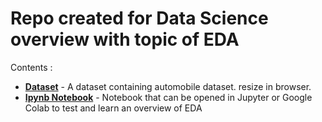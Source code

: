 # Repo created for Data Science overview with topic of EDA

 Contents : 

- __[Dataset](https://www.kaggle.com/toramky/automobile-dataset)__ - A dataset containing automobile dataset.
  resize in browser.
- __[Ipynb Notebook](https://github.com/Adhito/learning_analytics/blob/main/KSS_Session_01_Analytics/Automobile%20Dataset/KSS_Session_01_Introduction_To_EDA_Notebook.ipynb)__ - Notebook that can be opened in Jupyter or Google Colab to test and learn an overview of EDA
